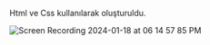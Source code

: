 Html ve Css kullanılarak oluşturuldu. 


![Screen Recording 2024-01-18 at 06 14 57 85 PM](https://github.com/bayrambukri/Udemig-Academy/assets/151443293/96528653-d66d-4b1c-b1a7-767900437004)
